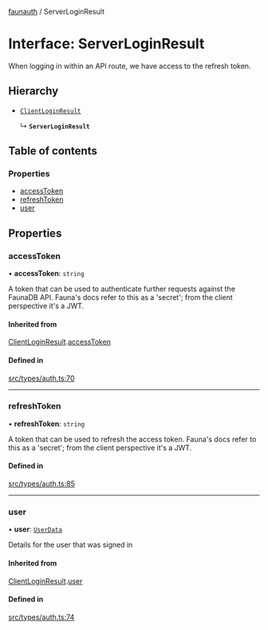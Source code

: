 [faunauth](../index.md) / ServerLoginResult

# Interface: ServerLoginResult

When logging in within an API route, we have access to the refresh token.

## Hierarchy

- [`ClientLoginResult`](ClientLoginResult.md)

  ↳ **`ServerLoginResult`**

## Table of contents

### Properties

- [accessToken](ServerLoginResult.md#accesstoken)
- [refreshToken](ServerLoginResult.md#refreshtoken)
- [user](ServerLoginResult.md#user)

## Properties

### accessToken

• **accessToken**: `string`

A token that can be used to authenticate further requests against the FaunaDB API. Fauna's
docs refer to this as a 'secret'; from the client perspective it's a JWT.

#### Inherited from

[ClientLoginResult](ClientLoginResult.md).[accessToken](ClientLoginResult.md#accesstoken)

#### Defined in

[src/types/auth.ts:70](https://github.com/alexnitta/faunauth/blob/57157b8/src/types/auth.ts#L70)

___

### refreshToken

• **refreshToken**: `string`

A token that can be used to refresh the access token. Fauna's docs refer to this as a
'secret'; from the client perspective it's a JWT.

#### Defined in

[src/types/auth.ts:85](https://github.com/alexnitta/faunauth/blob/57157b8/src/types/auth.ts#L85)

___

### user

• **user**: [`UserData`](UserData.md)

Details for the user that was signed in

#### Inherited from

[ClientLoginResult](ClientLoginResult.md).[user](ClientLoginResult.md#user)

#### Defined in

[src/types/auth.ts:74](https://github.com/alexnitta/faunauth/blob/57157b8/src/types/auth.ts#L74)
